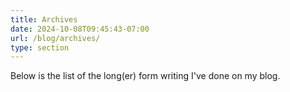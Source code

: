 ```yaml
---
title: Archives
date: 2024-10-08T09:45:43-07:00
url: /blog/archives/
type: section
---
```


Below is the list of the long(er) form writing I've done on my blog.
